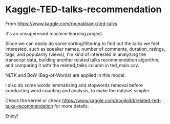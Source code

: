 # Kaggle-TED-talks-recommendation
From https://www.kaggle.com/rounakbanik/ted-talks

It's an unsupervised machine learning project.

Since we can easily do some sorting/filtering to find out the talks we feel interested, such as speaker names, number of comments, duration, ratings, tags, and popularity (views), I'm kind of interested in analyzing the transcript data, building another related talks recommendation algorithm, and comparing it with the related_talks column in ted_main.csv.

NLTK and BoW (Bag-of-Words) are applied in this model.

I also do some words lemmatizing and stopwords removal before conducting word counting and analysis, to make the dataset simpler.

Check the kernel or check https://www.kaggle.com/bogikidd/related-ted-talks-recommendation for more details.

Enjoy!
